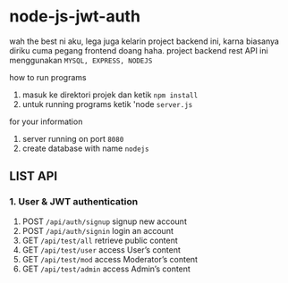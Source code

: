 # node-js-jwt-auth

wah the best ni aku, lega juga kelarin project backend ini, karna biasanya diriku cuma pegang frontend doang haha.
project backend rest API ini menggunakan `MYSQL, EXPRESS, NODEJS`

how to run programs
1. masuk ke direktori projek dan ketik `npm install`
2. untuk running programs ketik 'node `server.js`


for your information
1. server running on port `8080`
2. create database with name `nodejs`

## LIST API 

### 1. User & JWT authentication
1. POST	  `/api/auth/signup`	    signup new account
2. POST	  `/api/auth/signin`	    login an account
3. GET	  `/api/test/all`	        retrieve public content
4. GET	  `/api/test/user`	      access User’s content
5. GET	  `/api/test/mod`	        access Moderator’s content
6. GET	  `/api/test/admin`	      access Admin’s content
